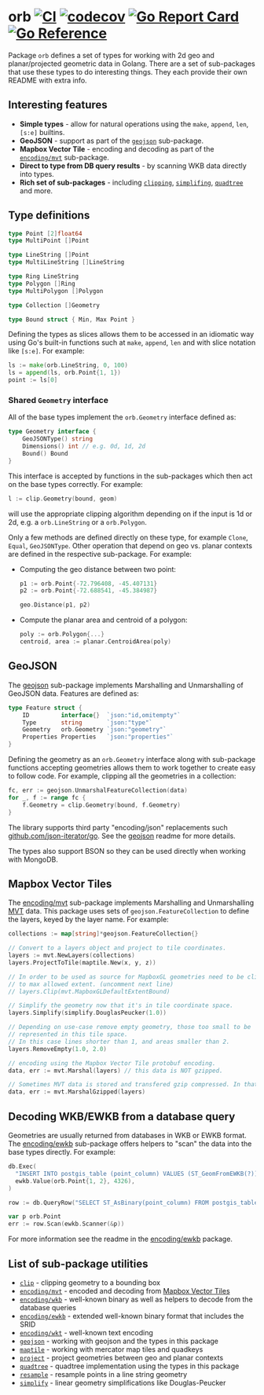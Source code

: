 # orb [![CI](https://github.com/TucarApp/orb/workflows/CI/badge.svg)](https://github.com/TucarApp/orb/actions?query=workflow%3ACI+event%3Apush) [![codecov](https://codecov.io/gh/paulmach/orb/branch/master/graph/badge.svg?token=NuuTjLVpKW)](https://codecov.io/gh/paulmach/orb) [![Go Report Card](https://goreportcard.com/badge/github.com/TucarApp/orb)](https://goreportcard.com/report/github.com/TucarApp/orb) [![Go Reference](https://pkg.go.dev/badge/github.com/TucarApp/orb.svg)](https://pkg.go.dev/github.com/TucarApp/orb)

Package `orb` defines a set of types for working with 2d geo and planar/projected geometric data in Golang.
There are a set of sub-packages that use these types to do interesting things.
They each provide their own README with extra info.

## Interesting features

-   **Simple types** - allow for natural operations using the `make`, `append`, `len`, `[s:e]` builtins.
-   **GeoJSON** - support as part of the [`geojson`](geojson) sub-package.
-   **Mapbox Vector Tile** - encoding and decoding as part of the [`encoding/mvt`](encoding/mvt) sub-package.
-   **Direct to type from DB query results** - by scanning WKB data directly into types.
-   **Rich set of sub-packages** - including [`clipping`](clip), [`simplifing`](simplify), [`quadtree`](quadtree) and more.

## Type definitions

```go
type Point [2]float64
type MultiPoint []Point

type LineString []Point
type MultiLineString []LineString

type Ring LineString
type Polygon []Ring
type MultiPolygon []Polygon

type Collection []Geometry

type Bound struct { Min, Max Point }
```

Defining the types as slices allows them to be accessed in an idiomatic way
using Go's built-in functions such at `make`, `append`, `len`
and with slice notation like `[s:e]`. For example:

```go
ls := make(orb.LineString, 0, 100)
ls = append(ls, orb.Point{1, 1})
point := ls[0]
```

### Shared `Geometry` interface

All of the base types implement the `orb.Geometry` interface defined as:

```go
type Geometry interface {
    GeoJSONType() string
    Dimensions() int // e.g. 0d, 1d, 2d
    Bound() Bound
}
```

This interface is accepted by functions in the sub-packages which then act on the
base types correctly. For example:

```go
l := clip.Geometry(bound, geom)
```

will use the appropriate clipping algorithm depending on if the input is 1d or 2d,
e.g. a `orb.LineString` or a `orb.Polygon`.

Only a few methods are defined directly on these type, for example `Clone`, `Equal`, `GeoJSONType`.
Other operation that depend on geo vs. planar contexts are defined in the respective sub-package.
For example:

-   Computing the geo distance between two point:

    ```go
    p1 := orb.Point{-72.796408, -45.407131}
    p2 := orb.Point{-72.688541, -45.384987}

    geo.Distance(p1, p2)
    ```

-   Compute the planar area and centroid of a polygon:

    ```go
    poly := orb.Polygon{...}
    centroid, area := planar.CentroidArea(poly)
    ```

## GeoJSON

The [geojson](geojson) sub-package implements Marshalling and Unmarshalling of GeoJSON data.
Features are defined as:

```go
type Feature struct {
    ID         interface{}  `json:"id,omitempty"`
    Type       string       `json:"type"`
    Geometry   orb.Geometry `json:"geometry"`
    Properties Properties   `json:"properties"`
}
```

Defining the geometry as an `orb.Geometry` interface along with sub-package functions
accepting geometries allows them to work together to create easy to follow code.
For example, clipping all the geometries in a collection:

```go
fc, err := geojson.UnmarshalFeatureCollection(data)
for _, f := range fc {
    f.Geometry = clip.Geometry(bound, f.Geometry)
}
```

The library supports third party "encoding/json" replacements
such [github.com/json-iterator/go](https://github.com/json-iterator/go).
See the [geojson](geojson) readme for more details.

The types also support BSON so they can be used directly when working with MongoDB.

## Mapbox Vector Tiles

The [encoding/mvt](encoding/mvt) sub-package implements Marshalling and
Unmarshalling [MVT](https://www.mapbox.com/vector-tiles/) data.
This package uses sets of `geojson.FeatureCollection` to define the layers,
keyed by the layer name. For example:

```go
collections := map[string]*geojson.FeatureCollection{}

// Convert to a layers object and project to tile coordinates.
layers := mvt.NewLayers(collections)
layers.ProjectToTile(maptile.New(x, y, z))

// In order to be used as source for MapboxGL geometries need to be clipped
// to max allowed extent. (uncomment next line)
// layers.Clip(mvt.MapboxGLDefaultExtentBound)

// Simplify the geometry now that it's in tile coordinate space.
layers.Simplify(simplify.DouglasPeucker(1.0))

// Depending on use-case remove empty geometry, those too small to be
// represented in this tile space.
// In this case lines shorter than 1, and areas smaller than 2.
layers.RemoveEmpty(1.0, 2.0)

// encoding using the Mapbox Vector Tile protobuf encoding.
data, err := mvt.Marshal(layers) // this data is NOT gzipped.

// Sometimes MVT data is stored and transfered gzip compressed. In that case:
data, err := mvt.MarshalGzipped(layers)
```

## Decoding WKB/EWKB from a database query

Geometries are usually returned from databases in WKB or EWKB format. The [encoding/ewkb](encoding/ewkb)
sub-package offers helpers to "scan" the data into the base types directly.
For example:

```go
db.Exec(
  "INSERT INTO postgis_table (point_column) VALUES (ST_GeomFromEWKB(?))",
  ewkb.Value(orb.Point{1, 2}, 4326),
)

row := db.QueryRow("SELECT ST_AsBinary(point_column) FROM postgis_table")

var p orb.Point
err := row.Scan(ewkb.Scanner(&p))
```

For more information see the readme in the [encoding/ewkb](encoding/ewkb) package.

## List of sub-package utilities

-   [`clip`](clip) - clipping geometry to a bounding box
-   [`encoding/mvt`](encoding/mvt) - encoded and decoding from [Mapbox Vector Tiles](https://www.mapbox.com/vector-tiles/)
-   [`encoding/wkb`](encoding/wkb) - well-known binary as well as helpers to decode from the database queries
-   [`encoding/ewkb`](encoding/ewkb) - extended well-known binary format that includes the SRID
-   [`encoding/wkt`](encoding/wkt) - well-known text encoding
-   [`geojson`](geojson) - working with geojson and the types in this package
-   [`maptile`](maptile) - working with mercator map tiles and quadkeys
-   [`project`](project) - project geometries between geo and planar contexts
-   [`quadtree`](quadtree) - quadtree implementation using the types in this package
-   [`resample`](resample) - resample points in a line string geometry
-   [`simplify`](simplify) - linear geometry simplifications like Douglas-Peucker
